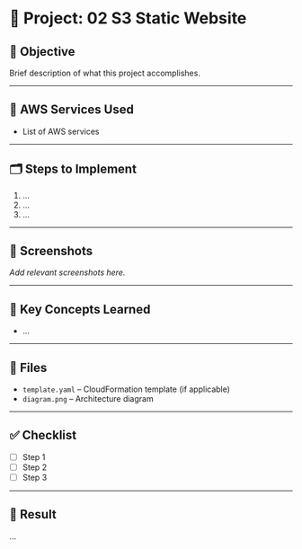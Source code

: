 # 🚀 Project: 02 S3 Static Website

## 📌 Objective
Brief description of what this project accomplishes.

---

## 🧱 AWS Services Used
- List of AWS services

---

## 🗂️ Steps to Implement

1. ...
2. ...
3. ...

---

## 📸 Screenshots
_Add relevant screenshots here._

---

## 🧠 Key Concepts Learned
- ...

---

## 📂 Files
- `template.yaml` – CloudFormation template (if applicable)
- `diagram.png` – Architecture diagram

---

## ✅ Checklist
- [ ] Step 1
- [ ] Step 2
- [ ] Step 3

---

## 🏁 Result
...

